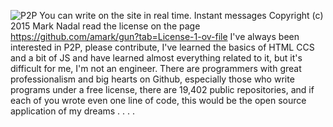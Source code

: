 ![ P2P](https://github.com/user-attachments/assets/c31776ea-0e89-4952-9646-0f8f2637b846)
You can write on the site in real time.
Instant messages Copyright (c) 2015 Mark Nadal
read the license on the page  https://github.com/amark/gun?tab=License-1-ov-file 
I've always been interested in P2P, please contribute, I've learned the basics of HTML CCS and a bit of JS and have learned almost everything related to it, but it's difficult for me, I'm not an engineer.
There are programmers with great professionalism and big hearts on Github, especially those who write programs under a free license, there are 19,402 public repositories, and if each of you wrote even one line of code, this would be the open source application of my dreams . . . .
